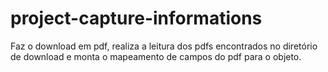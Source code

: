 # project-capture-informations

Faz o download em pdf, realiza a leitura dos pdfs encontrados no diretório de download e monta o mapeamento de campos do pdf para o objeto.

